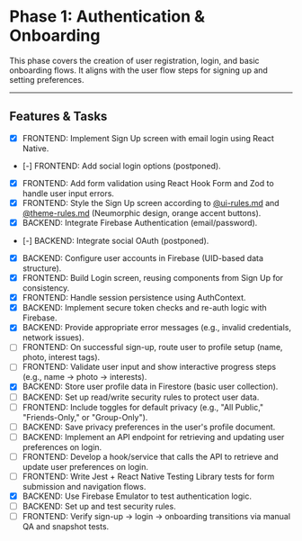 # Phase 1: Authentication & Onboarding

This phase covers the creation of user registration, login, and basic onboarding flows. It aligns with the user flow steps for signing up and setting preferences.

---

## Features & Tasks

- [x] FRONTEND: Implement Sign Up screen with email login using React Native.
- [-] FRONTEND: Add social login options (postponed).
- [x] FRONTEND: Add form validation using React Hook Form and Zod to handle user input errors.
- [x] FRONTEND: Style the Sign Up screen according to [@ui-rules.md](../rules/ui-rules.md) and [@theme-rules.md](../rules/theme-rules.md) (Neumorphic design, orange accent buttons).
- [x] BACKEND: Integrate Firebase Authentication (email/password).
- [-] BACKEND: Integrate social OAuth (postponed).
- [x] BACKEND: Configure user accounts in Firebase (UID-based data structure).
- [x] FRONTEND: Build Login screen, reusing components from Sign Up for consistency.
- [x] FRONTEND: Handle session persistence using AuthContext.
- [x] BACKEND: Implement secure token checks and re-auth logic with Firebase.
- [x] BACKEND: Provide appropriate error messages (e.g., invalid credentials, network issues).
- [ ] FRONTEND: On successful sign-up, route user to profile setup (name, photo, interest tags).
- [ ] FRONTEND: Validate user input and show interactive progress steps (e.g., name → photo → interests).
- [x] BACKEND: Store user profile data in Firestore (basic user collection).
- [ ] BACKEND: Set up read/write security rules to protect user data.
- [ ] FRONTEND: Include toggles for default privacy (e.g., "All Public," "Friends-Only," or "Group-Only").
- [ ] BACKEND: Save privacy preferences in the user's profile document.
- [ ] BACKEND: Implement an API endpoint for retrieving and updating user preferences on login.
- [ ] FRONTEND: Develop a hook/service that calls the API to retrieve and update user preferences on login.
- [ ] FRONTEND: Write Jest + React Native Testing Library tests for form submission and navigation flows.
- [x] BACKEND: Use Firebase Emulator to test authentication logic.
- [ ] BACKEND: Set up and test security rules.
- [ ] FRONTEND: Verify sign-up → login → onboarding transitions via manual QA and snapshot tests.
